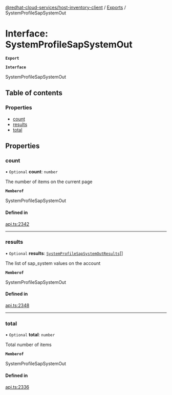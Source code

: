 [@redhat-cloud-services/host-inventory-client](../README.md) / [Exports](../modules.md) / SystemProfileSapSystemOut

# Interface: SystemProfileSapSystemOut

**`Export`**

**`Interface`**

SystemProfileSapSystemOut

## Table of contents

### Properties

- [count](SystemProfileSapSystemOut.md#count)
- [results](SystemProfileSapSystemOut.md#results)
- [total](SystemProfileSapSystemOut.md#total)

## Properties

### count

• `Optional` **count**: `number`

The number of items on the current page

**`Memberof`**

SystemProfileSapSystemOut

#### Defined in

[api.ts:2342](https://github.com/mkholjuraev/javascript-clients/blob/master/packages/host-inventory/api.ts#L2342)

___

### results

• `Optional` **results**: [`SystemProfileSapSystemOutResults`](SystemProfileSapSystemOutResults.md)[]

The list of sap_system values on the account

**`Memberof`**

SystemProfileSapSystemOut

#### Defined in

[api.ts:2348](https://github.com/mkholjuraev/javascript-clients/blob/master/packages/host-inventory/api.ts#L2348)

___

### total

• `Optional` **total**: `number`

Total number of items

**`Memberof`**

SystemProfileSapSystemOut

#### Defined in

[api.ts:2336](https://github.com/mkholjuraev/javascript-clients/blob/master/packages/host-inventory/api.ts#L2336)
